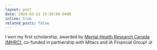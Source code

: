 ```yaml
---
layout: post
date: 2024-03-22 15:59:00-0400
inline: true
related_posts: false
---
```


I won my first scholarship, awarded by <a href="https://www.mhrc.ca/studentresearchers/chloevoyer">Mental Health Research Canada (MHRC)</a>, co-funded in partnership with Mitacs and iA Financial Group! 🪙